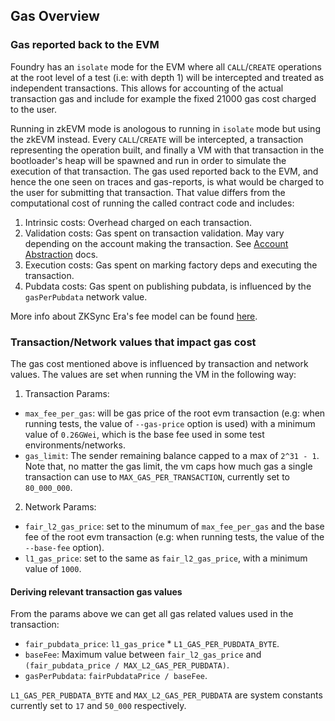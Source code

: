 ## Gas Overview

### Gas reported back to the EVM
Foundry has an `isolate` mode for the EVM where all `CALL`/`CREATE` operations at the root level of a test (i.e: with depth 1) will be intercepted and treated as independent transactions. This allows for accounting of the actual transaction gas and include for example the fixed 21000 gas cost charged to the user.

Running in zkEVM mode is anologous to running in `isolate` mode but using the zkEVM instead. Every `CALL`/`CREATE` will be intercepted, a transaction representing the operation built, and finally a VM with that transaction in the bootloader's heap will be spawned and run in order to simulate the execution of that transaction. The gas used reported back to the EVM, and hence the one seen on traces and gas-reports, is what would be charged to the user for submitting that transaction. That value differs from the computational cost of running the called contract code and includes: 

  1. Intrinsic costs: Overhead charged on each transaction.
  2. Validation costs: Gas spent on transaction validation. May vary depending on the account making the transaction. See [Account Abstraction](https://docs.zksync.io/build/developer-reference/account-abstraction) docs.
  3. Execution costs: Gas spent on marking factory deps and executing the transaction.
  4. Pubdata costs: Gas spent on publishing pubdata, is influenced by the `gasPerPubdata` network value.

More info about ZKSync Era's fee model can be found [here](https://docs.zksync.io/build/developer-reference/fee-model).

### Transaction/Network values that impact gas cost
The gas cost mentioned above is influenced by transaction and network values. The values are set when running the VM in the following way:

1. Transaction Params:

* `max_fee_per_gas`: will be gas price of the root evm transaction (e.g: when running tests, the value of `--gas-price` option is used) with a minimum value of `0.26GWei`, which is the base fee used in some test environments/networks.
* `gas_limit`: The sender remaining balance capped to a max of `2^31 - 1`. Note that, no matter the gas limit, the vm caps how much gas a single transaction can use to `MAX_GAS_PER_TRANSACTION`, currently set to `80_000_000`.

2. Network Params:

* `fair_l2_gas_price`: set to the minumum of `max_fee_per_gas` and the base fee of the root evm transaction (e.g: when running tests, the value of the `--base-fee` option).
* `l1_gas_price`: set to the same as `fair_l2_gas_price`, with a minimum value of `1000`.

#### Deriving relevant transaction gas values

From the params above we can get all gas related values used in the transaction:

* `fair_pubdata_price`: `l1_gas_price` * `L1_GAS_PER_PUBDATA_BYTE`. 
* `baseFee`: Maximum value between `fair_l2_gas_price` and `(fair_pubdata_price / MAX_L2_GAS_PER_PUBDATA)`.
* `gasPerPubdata`: `fairPubdataPrice / baseFee`.

`L1_GAS_PER_PUBDATA_BYTE` and `MAX_L2_GAS_PER_PUBDATA` are system constants currently set to `17` and `50_000` respectively.
